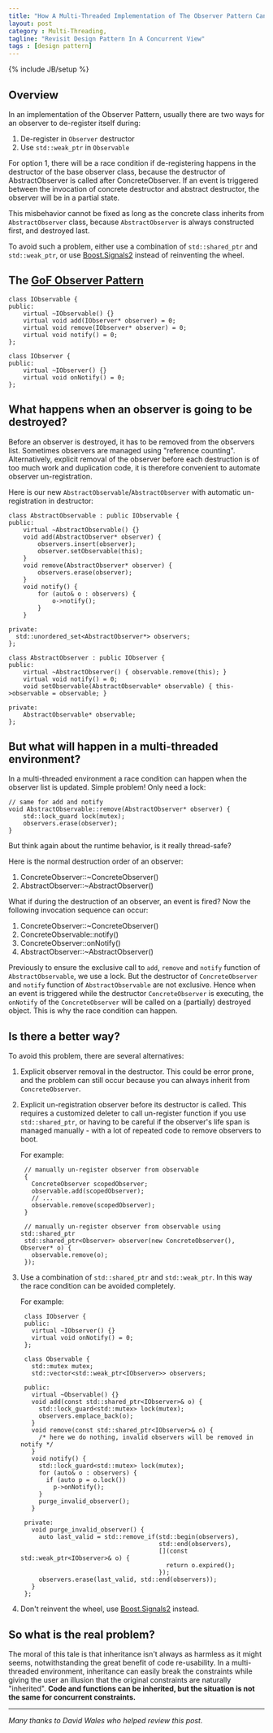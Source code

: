 ```yaml
---
title: "How A Multi-Threaded Implementation of The Observer Pattern Can Fail"
layout: post
category : Multi-Threading,
tagline: "Revisit Design Pattern In A Concurrent View"
tags : [design pattern]
---
```

{% include JB/setup %}

## Overview

In an implementation of the Observer Pattern, usually there are two ways for an
 observer to de-register itself during:

1. De-register in `Observer` destructor
2. Use `std::weak_ptr` in `Observable`

For option 1, there will be a race condition if de-registering happens in the
 destructor of the base observer class, because the destructor of
 AbstractObserver is called after ConcreteObserver. If an event is triggered
 between the invocation of concrete destructor and abstract destructor, the
 observer will be in a partial state.

This misbehavior cannot be fixed as long as the concrete class inherits from
 `AbstractObserver` class, because `AbstractObserver` is always constructed
 first, and destroyed last.

To avoid such a problem, either use a combination of `std::shared_ptr` and
 `std::weak_ptr`, or use [Boost.Signals2] instead of reinventing the wheel.

## The [GoF Observer Pattern]

```
class IObservable {
public:
	virtual ~IObservable() {}
	virtual void add(IObserver* observer) = 0;
	virtual void remove(IObserver* observer) = 0;
	virtual void notify() = 0;
};

class IObserver {
public:
	virtual ~IObserver() {}
	virtual void onNotify() = 0;
};
```

## What happens when an observer is going to be destroyed?

Before an observer is destroyed, it has to be removed from the observers list.
 Sometimes observers are managed using "reference counting". Alternatively,
 explicit removal of the observer before each destruction is of too much work
 and duplication code, it is therefore convenient to automate observer
 un-registration.

Here is our new `AbstractObservable`/`AbstractObserver` with automatic
 un-registration in destructor:

```
class AbstractObservable : public IObservable {
public:
	virtual ~AbstractObservable() {}
	void add(AbstractObserver* observer) {
		observers.insert(observer);
		observer.setObservable(this);
	}
	void remove(AbstractObserver* observer) {
		observers.erase(observer);
	}
	void notify() {
		for (auto& o : observers) {
			o->notify();
		}
	}

private:
  std::unordered_set<AbstractObserver*> observers;
};

class AbstractObserver : public IObserver {
public:
	virtual ~AbstractObserver() { observable.remove(this); }
	virtual void notify() = 0;
	void setObservable(AbstractObservable* observable) { this->observable = observable; }

private:
	AbstractObservable* observable;
};
```

## But what will happen in a multi-threaded environment?

In a multi-threaded environment a race condition can happen when the
 observer list is updated. Simple problem! Only need a lock:

```
// same for add and notify
void AbstractObservable::remove(AbstractObserver* observer) {
	std::lock_guard lock(mutex);
	observers.erase(observer);
}
```

But think again about the runtime behavior, is it really thread-safe?

Here is the normal destruction order of an observer:

1. ConcreteObserver::~ConcreteObserver()
2. AbstractObserver::~AbstractObserver()

What if during the destruction of an observer, an event is fired?
 Now the following invocation sequence can occur:

1. ConcreteObserver::~ConcreteObserver()
2. ConcreteObservable::notify()
3. ConcreteObserver::onNotify()
4. AbstractObserver::~AbstractObserver()

Previously to ensure the exclusive call to `add`, `remove` and `notify` function
 of `AbstractObservable`, we use a lock. But the destructor of `ConcreteObserver`
 and `notify` function of `AbstractObservable` are not exclusive. Hence when
 an event is triggered while the destructor `ConcreteObserver` is executing, the
 `onNotify` of the `ConcreteObserver` will be called on a (partially) destroyed
 object. This is why the race condition can happen.

## Is there a better way?

To avoid this problem, there are several alternatives:

1. Explicit observer removal in the destructor. This could be error prone, and
 the problem can still occur because you can always inherit from `ConcreteObserver`.

2. Explicit un-registration observer before its destructor is called. This requires
 a customized deleter to call un-register function if you use `std::shared_ptr`,
 or having to be careful if the observer's life span is managed manually - with a
 lot of repeated code to remove observers to boot.

    For example:

        // manually un-register observer from observable
        {
          ConcreteObserver scopedObserver;
          observable.add(scopedObserver);
          // ...
          observable.remove(scopedObserver);
        }

        // manually un-register observer from observable using std::shared_ptr
        std::shared_ptr<Observer> observer(new ConcreteObserver(), Observer* o) {
          observable.remove(o);
        });

3. Use a combination of `std::shared_ptr` and `std::weak_ptr`. In this way the
 race condition can be avoided completely.

    For example:

        class IObserver {
        public:
          virtual ~IObserver() {}
          virtual void onNotify() = 0;
        };

        class Observable {
          std::mutex mutex;
          std::vector<std::weak_ptr<IObserver>> observers;

        public:
          virtual ~Observable() {}
          void add(const std::shared_ptr<IObserver>& o) {
            std::lock_guard<std::mutex> lock(mutex);
            observers.emplace_back(o);
          }
          void remove(const std::shared_ptr<IObserver>& o) {
            /* here we do nothing, invalid observers will be removed in notify */
          }
          void notify() {
            std::lock_guard<std::mutex> lock(mutex);
            for (auto& o : observers) {
              if (auto p = o.lock())
                p->onNotify();
            }
            purge_invalid_observer();
          }

        private:
          void purge_invalid_observer() {
            auto last_valid = std::remove_if(std::begin(observers),
                                             std::end(observers),
                                             [](const std::weak_ptr<IObserver>& o) {
                                               return o.expired();
                                             });
            observers.erase(last_valid, std::end(observers));
          }
        };

4. Don't reinvent the wheel, use [Boost.Signals2] instead.

## So what is the real problem?

The moral of this tale is that inheritance isn't always as harmless as it might
 seems, notwithstanding the great benefit of code re-usability. In a
 multi-threaded environment, inheritance can easily break the constraints while
 giving the user an illusion that the original constraints are naturally
 "inherited". **Code and functions can be inherited, but the situation is not
 the same for concurrent constraints.**

 ---

 _Many thanks to David Wales who helped review this post._

[GoF Observer Pattern]: http://en.wikipedia.org/wiki/Observer_pattern
[Boost.Signals2]:http://www.boost.org/doc/libs/1_57_0/doc/html/signals2.html
